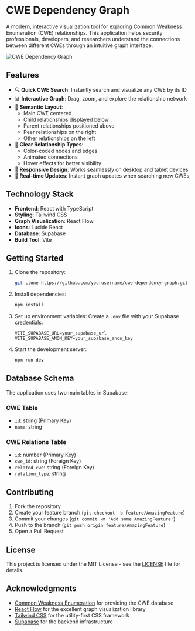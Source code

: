# CWE Dependency Graph

A modern, interactive visualization tool for exploring Common Weakness Enumeration (CWE) relationships. This application helps security professionals, developers, and researchers understand the connections between different CWEs through an intuitive graph interface.

![CWE Dependency Graph](https://github.com/stackblitz/cwe-dependency-graph/assets/screenshot.png)

## Features

- 🔍 **Quick CWE Search**: Instantly search and visualize any CWE by its ID
- 📊 **Interactive Graph**: Drag, zoom, and explore the relationship network
- 🎨 **Semantic Layout**: 
  - Main CWE centered
  - Child relationships displayed below
  - Parent relationships positioned above
  - Peer relationships on the right
  - Other relationships on the left
- 🎯 **Clear Relationship Types**:
  - Color-coded nodes and edges
  - Animated connections
  - Hover effects for better visibility
- 📱 **Responsive Design**: Works seamlessly on desktop and tablet devices
- 🚀 **Real-time Updates**: Instant graph updates when searching new CWEs

## Technology Stack

- **Frontend**: React with TypeScript
- **Styling**: Tailwind CSS
- **Graph Visualization**: React Flow
- **Icons**: Lucide React
- **Database**: Supabase
- **Build Tool**: Vite

## Getting Started

1. Clone the repository:
   ```bash
   git clone https://github.com/yourusername/cwe-dependency-graph.git
   ```

2. Install dependencies:
   ```bash
   npm install
   ```

3. Set up environment variables:
   Create a `.env` file with your Supabase credentials:
   ```
   VITE_SUPABASE_URL=your_supabase_url
   VITE_SUPABASE_ANON_KEY=your_supabase_anon_key
   ```

4. Start the development server:
   ```bash
   npm run dev
   ```

## Database Schema

The application uses two main tables in Supabase:

### CWE Table
- `id`: string (Primary Key)
- `name`: string

### CWE Relations Table
- `id`: number (Primary Key)
- `cwe_id`: string (Foreign Key)
- `related_cwe`: string (Foreign Key)
- `relation_type`: string

## Contributing

1. Fork the repository
2. Create your feature branch (`git checkout -b feature/AmazingFeature`)
3. Commit your changes (`git commit -m 'Add some AmazingFeature'`)
4. Push to the branch (`git push origin feature/AmazingFeature`)
5. Open a Pull Request

## License

This project is licensed under the MIT License - see the [LICENSE](LICENSE) file for details.

## Acknowledgments

- [Common Weakness Enumeration](https://cwe.mitre.org/) for providing the CWE database
- [React Flow](https://reactflow.dev/) for the excellent graph visualization library
- [Tailwind CSS](https://tailwindcss.com/) for the utility-first CSS framework
- [Supabase](https://supabase.com/) for the backend infrastructure